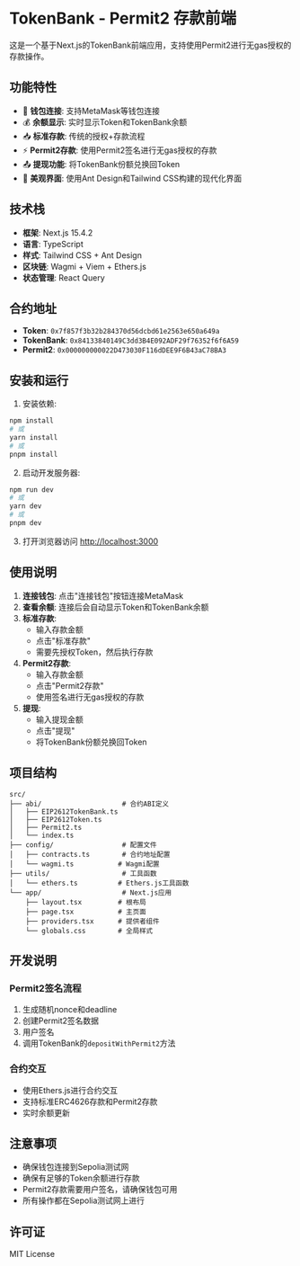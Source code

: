 # TokenBank - Permit2 存款前端

这是一个基于Next.js的TokenBank前端应用，支持使用Permit2进行无gas授权的存款操作。

## 功能特性

- 🔗 **钱包连接**: 支持MetaMask等钱包连接
- 💰 **余额显示**: 实时显示Token和TokenBank余额
- 📥 **标准存款**: 传统的授权+存款流程
- ⚡ **Permit2存款**: 使用Permit2签名进行无gas授权的存款
- 📤 **提现功能**: 将TokenBank份额兑换回Token
- 🎨 **美观界面**: 使用Ant Design和Tailwind CSS构建的现代化界面

## 技术栈

- **框架**: Next.js 15.4.2
- **语言**: TypeScript
- **样式**: Tailwind CSS + Ant Design
- **区块链**: Wagmi + Viem + Ethers.js
- **状态管理**: React Query

## 合约地址

- **Token**: `0x7f857f3b32b284370d56dcbd61e2563e650a649a`
- **TokenBank**: `0x84133840149C3dd3B4E092ADF29f76352f6f6A59`
- **Permit2**: `0x000000000022D473030F116dDEE9F6B43aC78BA3`

## 安装和运行

1. 安装依赖:
```bash
npm install
# 或
yarn install
# 或
pnpm install
```

2. 启动开发服务器:
```bash
npm run dev
# 或
yarn dev
# 或
pnpm dev
```

3. 打开浏览器访问 [http://localhost:3000](http://localhost:3000)

## 使用说明

1. **连接钱包**: 点击"连接钱包"按钮连接MetaMask
2. **查看余额**: 连接后会自动显示Token和TokenBank余额
3. **标准存款**: 
   - 输入存款金额
   - 点击"标准存款"
   - 需要先授权Token，然后执行存款
4. **Permit2存款**:
   - 输入存款金额
   - 点击"Permit2存款"
   - 使用签名进行无gas授权的存款
5. **提现**: 
   - 输入提现金额
   - 点击"提现"
   - 将TokenBank份额兑换回Token

## 项目结构

```
src/
├── abi/                    # 合约ABI定义
│   ├── EIP2612TokenBank.ts
│   ├── EIP2612Token.ts
│   ├── Permit2.ts
│   └── index.ts
├── config/                 # 配置文件
│   ├── contracts.ts        # 合约地址配置
│   └── wagmi.ts           # Wagmi配置
├── utils/                  # 工具函数
│   └── ethers.ts          # Ethers.js工具函数
└── app/                    # Next.js应用
    ├── layout.tsx         # 根布局
    ├── page.tsx           # 主页面
    ├── providers.tsx      # 提供者组件
    └── globals.css        # 全局样式
```

## 开发说明

### Permit2签名流程

1. 生成随机nonce和deadline
2. 创建Permit2签名数据
3. 用户签名
4. 调用TokenBank的`depositWithPermit2`方法

### 合约交互

- 使用Ethers.js进行合约交互
- 支持标准ERC4626存款和Permit2存款
- 实时余额更新

## 注意事项

- 确保钱包连接到Sepolia测试网
- 确保有足够的Token余额进行存款
- Permit2存款需要用户签名，请确保钱包可用
- 所有操作都在Sepolia测试网上进行

## 许可证

MIT License 